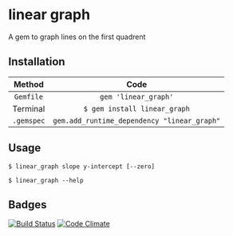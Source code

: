# linear graph
A gem to graph lines on the first quadrent
## Installation

| Method |Code|
|:------:|:---------:|
|`Gemfile`|`gem 'linear_graph'`
|Terminal|`$ gem install linear_graph`|
|`.gemspec`|`gem.add_runtime_dependency "linear_graph"`|
## Usage
`$ linear_graph slope y-intercept [--zero]`


`$ linear_graph --help`
## Badges
[![Build Status](https://travis-ci.org/Zrp200/linear_graph.svg?branch=master)](https://travis-ci.org/Zrp200/linear_graph)
[![Code Climate](https://codeclimate.com/github/Zrp200/linear_graph/badges/gpa.svg)](https://codeclimate.com/github/Zrp200/linear_graph)
